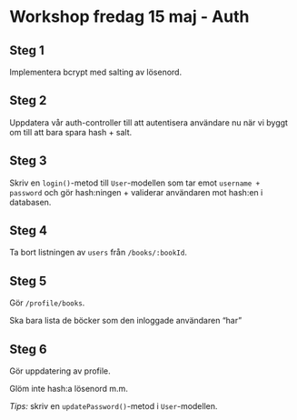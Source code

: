 # Workshop fredag 15 maj - Auth

## Steg 1

Implementera bcrypt med salting av lösenord.

## Steg 2

Uppdatera vår auth-controller till att autentisera användare nu när vi byggt om till att bara spara hash + salt.

## Steg 3

Skriv en `login()`-metod till `User`-modellen som tar emot `username + password` och gör hash:ningen + validerar användaren mot hash:en i databasen.

## Steg 4

Ta bort listningen av `users` från `/books/:bookId`.

## Steg 5

Gör `/profile/books`.

Ska bara lista de böcker som den inloggade användaren “har”

## Steg 6

Gör uppdatering av profile.

Glöm inte hash:a lösenord m.m.

*Tips:* skriv en `updatePassword()`-metod i `User`-modellen.
